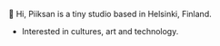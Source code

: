 👋 Hi,
Piiksan is a tiny studio based in Helsinki, Finland.
- Interested in cultures, art and technology.


<!---
TODO:
- Add more information.
--->
